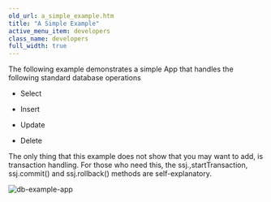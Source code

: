 ```yaml
---
old_url: a_simple_example.htm
title: "A Simple Example"
active_menu_item: developers
class_name: developers
full_width: true
---
```



The following example demonstrates a simple App that handles the following standard database operations

 - Select

 - Insert

 - Update

 - Delete

The only thing that this example does not show that you may want to add, is transaction handling. For those who need this, the ssj.,startTransaction, ssj.commit() and ssj.rollback() methods are self-explanatory.

![db-example-app](/img/docs/db-example-app.png)

